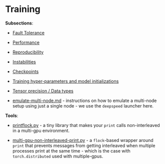 # Training

**Subsections**:

- [Fault Tolerance](fault-tolerance)

- [Performance](performance)

- [Reproducibility](reproducibility)

- [Instabilities](instabilities)

- [Checkpoints](checkpoints)

- [Training hyper-parameters and model initializations](hparams.md)

- [Tensor precision / Data types](dtype.md)

- [emulate-multi-node.md](emulate-multi-node.md) - instructions on how to emulate a multi-node setup using just a single node - we use the `deepspeed` launcher here.

**Tools**:

- [printflock.py](tools/printflock.py) - a tiny library that makes your `print` calls non-interleaved in a multi-gpu environment.

- [multi-gpu-non-interleaved-print.py](tools/multi-gpu-non-interleaved-print.py) - a `flock`-based wrapper around `print` that prevents messages from getting interleaved when multiple processes print at the same time - which is the case with `torch.distributed` used with multiple-gpus.
